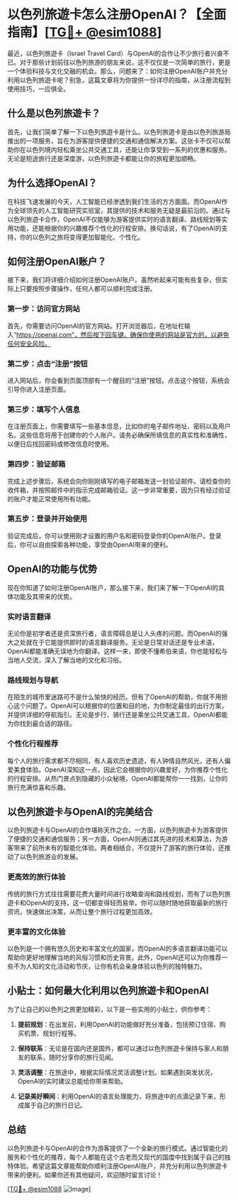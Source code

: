 # 以色列旅遊卡怎么注册OpenAI？【全面指南】[[TG💪+ @esim1088](https://t.me/s/esim1088)]

最近，以色列旅遊卡（Israel Travel Card）与OpenAI的合作让不少旅行者兴奋不已。对于那些计划前往以色列旅游的朋友来说，这不仅仅是一次简单的旅行，更是一个体验科技与文化交融的机会。那么，问题来了：如何注册OpenAI账户并充分利用以色列旅遊卡呢？别急，这篇文章将为你提供一份详尽的指南，从注册流程到使用技巧，一应俱全。

## 什么是以色列旅遊卡？

首先，让我们简单了解一下以色列旅遊卡是什么。以色列旅遊卡是由以色列旅游局推出的一项服务，旨在为游客提供便捷的交通和通信解决方案。这张卡不仅可以帮助你在以色列境内轻松乘坐公共交通工具，还能让你享受到一系列的优惠和服务。无论是短途旅行还是深度游，以色列旅遊卡都能让你的旅程更加顺畅。

## 为什么选择OpenAI？

在科技飞速发展的今天，人工智能已经渗透到我们生活的方方面面。而OpenAI作为全球领先的人工智能研究实验室，其提供的技术和服务无疑是最前沿的。通过与以色列旅遊卡合作，OpenAI不仅能够为游客提供实时的语言翻译、路线规划等实用功能，还能根据你的兴趣推荐个性化的行程安排。换句话说，有了OpenAI的支持，你的以色列之旅将变得更加智能化、个性化。

## 如何注册OpenAI账户？

接下来，我们将详细介绍如何注册OpenAI账户。虽然听起来可能有些复杂，但实际上只要按照步骤操作，任何人都可以顺利完成注册。

### 第一步：访问官方网站

首先，你需要访问OpenAI的官方网站。打开浏览器后，在地址栏输入“https://openai.com”，然后按下回车键。确保你使用的网站是官方的，以避免任何安全风险。

### 第二步：点击“注册”按钮

进入网站后，你会看到页面顶部有一个醒目的“注册”按钮。点击这个按钮，系统会引导你进入注册页面。

### 第三步：填写个人信息

在注册页面上，你需要填写一些基本信息，比如你的电子邮件地址、密码以及用户名。这些信息将用于创建你的个人账户。请务必确保所填信息的真实性和准确性，以便日后找回密码或修改信息时使用。

### 第四步：验证邮箱

完成上述步骤后，系统会向你刚刚填写的电子邮箱发送一封验证邮件。请检查你的收件箱，并按照邮件中的指示完成邮箱验证。这一步非常重要，因为只有经过验证的账户才能正常使用所有功能。

### 第五步：登录并开始使用

验证完成后，你可以使用刚才设置的用户名和密码登录你的OpenAI账户。登录后，你可以自由探索各种功能，享受由OpenAI带来的便利。

## OpenAI的功能与优势

现在你知道了如何注册OpenAI账户，那么接下来，我们来了解一下OpenAI的具体功能及其带来的优势。

### 实时语言翻译

无论你是初学者还是资深旅行者，语言障碍总是让人头疼的问题。而OpenAI的强大之处就在于它能提供即时的语言翻译服务。无论是日常对话还是专业术语，OpenAI都能准确无误地为你翻译。这样一来，即使不懂希伯来语，你也能轻松与当地人交流，深入了解当地的文化和习俗。

### 路线规划与导航

在陌生的城市里迷路可不是什么愉快的经历。但有了OpenAI的帮助，你就不用担心这个问题了。OpenAI可以根据你的位置和目的地，为你制定最佳的出行方案，并提供详细的导航指引。无论是步行、骑行还是乘坐公共交通工具，OpenAI都能为你找到最合适的路径。

### 个性化行程推荐

每个人的旅行需求都不尽相同，有人喜欢历史遗迹，有人钟情自然风光，还有人偏爱美食体验。OpenAI深知这一点，因此它会根据你的兴趣爱好，为你推荐个性化的行程安排。从热门景点到隐藏的小众秘境，OpenAI都能帮你一一找到，让你的旅行充满惊喜和乐趣。

## 以色列旅遊卡与OpenAI的完美结合

以色列旅遊卡与OpenAI的合作堪称天作之合。一方面，以色列旅遊卡为游客提供了便捷的交通和通信服务；另一方面，OpenAI则通过其先进的技术和算法，为游客带来了前所未有的智能化体验。两者相结合，不仅提升了游客的旅行体验，还推动了以色列旅游业的发展。

### 更高效的旅行体验

传统的旅行方式往往需要花费大量时间进行攻略查询和路线规划，而有了以色列旅遊卡和OpenAI的支持，这一切都变得轻而易举。你可以随时随地获取最新的旅行资讯，快速做出决策，从而让整个旅行过程更加高效。

### 更丰富的文化体验

以色列是一个拥有悠久历史和丰富文化的国家，而OpenAI的多语言翻译功能可以帮助你更好地理解当地的风俗习惯和历史背景。此外，OpenAI还可以为你推荐一些不为人知的文化活动和节庆，让你有机会亲身体验以色列的独特魅力。

## 小贴士：如何最大化利用以色列旅遊卡和OpenAI

为了让自己的以色列之旅更加精彩，以下是一些实用的小贴士，供你参考：

1. **提前规划**：在出发前，利用OpenAI的功能做好充分准备，包括预订住宿、购买机票、规划行程等。
   
2. **保持联系**：无论是在国内还是国外，都可以通过以色列旅遊卡保持与家人和朋友的联系，随时分享你的旅行见闻。

3. **灵活调整**：在旅途中，根据实际情况灵活调整计划。如果遇到突发状况，OpenAI的实时建议总能给你带来帮助。

4. **记录美好瞬间**：利用OpenAI的语言处理能力，将旅途中的点滴记录下来，形成属于自己的旅行日记。

## 总结

以色列旅遊卡与OpenAI的合作为游客提供了一个全新的旅行模式。通过智能化的服务和个性化的推荐，每个人都能在这个古老而又现代的国度中找到属于自己的独特体验。希望这篇文章能帮助你顺利注册OpenAI账户，并充分利用以色列旅遊卡带来的便利。如果你还有其他疑问，欢迎随时留言讨论！

[[TG💪+ @esim1088](https://t.me/s/esim1088) ![Image](https://i.postimg.cc/4NQfJmqS/Snipaste-2025-05-13-00-14-12.png)]